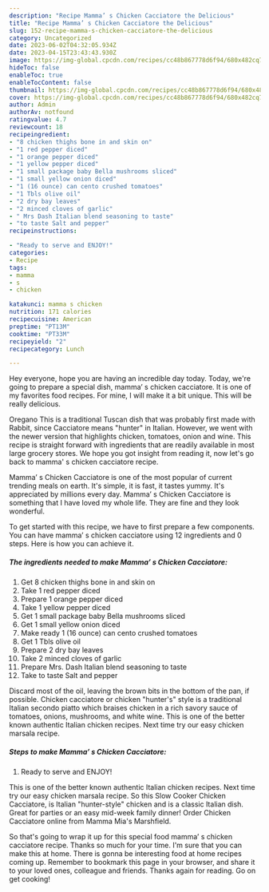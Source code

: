 ```yaml
---
description: "Recipe Mamma’ s Chicken Cacciatore the Delicious"
title: "Recipe Mamma’ s Chicken Cacciatore the Delicious"
slug: 152-recipe-mamma-s-chicken-cacciatore-the-delicious
category: Uncategorized
date: 2023-06-02T04:32:05.934Z
date: 2023-04-15T23:43:43.930Z
image: https://img-global.cpcdn.com/recipes/cc48b867778d6f94/680x482cq70/mamma-s-chicken-cacciatore-recipe-main-photo.jpg
hideToc: false
enableToc: true
enableTocContent: false
thumbnail: https://img-global.cpcdn.com/recipes/cc48b867778d6f94/680x482cq70/mamma-s-chicken-cacciatore-recipe-main-photo.jpg
cover: https://img-global.cpcdn.com/recipes/cc48b867778d6f94/680x482cq70/mamma-s-chicken-cacciatore-recipe-main-photo.jpg
author: Admin
authorAv: notfound
ratingvalue: 4.7
reviewcount: 18
recipeingredient:
- "8 chicken thighs bone in and skin on"
- "1 red pepper diced"
- "1 orange pepper diced"
- "1 yellow pepper diced"
- "1 small package baby Bella mushrooms sliced"
- "1 small yellow onion diced"
- "1 (16 ounce) can cento crushed tomatoes"
- "1 Tbls olive oil"
- "2 dry bay leaves"
- "2 minced cloves of garlic"
- " Mrs Dash Italian blend seasoning to taste"
- "to taste Salt and pepper"
recipeinstructions:

- "Ready to serve and ENJOY!"
categories:
- Recipe
tags:
- mamma
- s
- chicken

katakunci: mamma s chicken 
nutrition: 171 calories
recipecuisine: American
preptime: "PT13M"
cooktime: "PT33M"
recipeyield: "2"
recipecategory: Lunch

---
```



Hey everyone, hope you are having an incredible day today. Today, we're going to prepare a special dish, mamma’ s chicken cacciatore. It is one of my favorites food recipes. For mine, I will make it a bit unique. This will be really delicious.

Oregano This is a traditional Tuscan dish that was probably first made with Rabbit, since Cacciatore means &#34;hunter&#34; in Italian. However, we went with the newer version that highlights chicken, tomatoes, onion and wine. This recipe is straight forward with ingredients that are readily available in most large grocery stores. We hope you got insight from reading it, now let&#39;s go back to mamma&#39; s chicken cacciatore recipe.

Mamma’ s Chicken Cacciatore is one of the most popular of current trending meals on earth. It's simple, it is fast, it tastes yummy. It's appreciated by millions every day. Mamma’ s Chicken Cacciatore is something that I have loved my whole life. They are fine and they look wonderful.


To get started with this recipe, we have to first prepare a few components. You can have mamma’ s chicken cacciatore using 12 ingredients and 0 steps. Here is how you can achieve it.

<!--inarticleads1-->

##### The ingredients needed to make Mamma’ s Chicken Cacciatore:

1. Get 8 chicken thighs bone in and skin on
1. Take 1 red pepper diced
1. Prepare 1 orange pepper diced
1. Take 1 yellow pepper diced
1. Get 1 small package baby Bella mushrooms sliced
1. Get 1 small yellow onion diced
1. Make ready 1 (16 ounce) can cento crushed tomatoes
1. Get 1 Tbls olive oil
1. Prepare 2 dry bay leaves
1. Take 2 minced cloves of garlic
1. Prepare  Mrs. Dash Italian blend seasoning to taste
1. Take to taste Salt and pepper


Discard most of the oil, leaving the brown bits in the bottom of the pan, if possible. Chicken cacciatore  or chicken &#34;hunter&#39;s&#34; style is a traditional Italian secondo piatto which braises chicken in a rich savory sauce of tomatoes, onions, mushrooms, and white wine. This is one of the better known authentic Italian chicken recipes. Next time try our easy chicken marsala recipe. 

<!--inarticleads2-->

##### Steps to make Mamma’ s Chicken Cacciatore:


1. Ready to serve and ENJOY!

This is one of the better known authentic Italian chicken recipes. Next time try our easy chicken marsala recipe. So this Slow Cooker Chicken Cacciatore, is Italian &#34;hunter-style&#34; chicken and is a classic Italian dish. Great for parties or an easy mid-week family dinner! Order Chicken Cacciatore online from Mamma Mia&#39;s Marshfield. 

So that's going to wrap it up for this special food mamma’ s chicken cacciatore recipe. Thanks so much for your time. I'm sure that you can make this at home. There is gonna be interesting food at home recipes coming up. Remember to bookmark this page in your browser, and share it to your loved ones, colleague and friends. Thanks again for reading. Go on get cooking!
